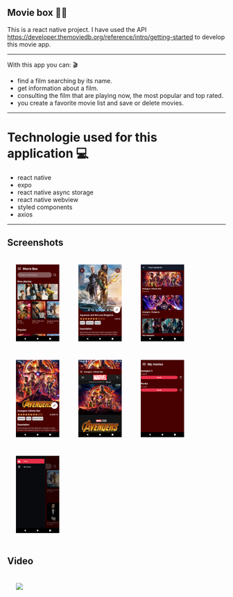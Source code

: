 ## Movie box 🍿🎥

This is a react native project. I have used the API
https://developer.themoviedb.org/reference/intro/getting-started to develop this movie app.

<hr>

With this app you can: 🎬

- find a film searching by its name.
- get information about a film.
- consulting the film that are playing now, the most popular and top rated.
- you create a favorite movie list and save or delete movies.

<hr>

# Technologie used for this application 💻

- react native
- expo
- react native async storage
- react native webview
- styled components
- axios

<hr>

## Screenshots

<p>
  <img src="./src/assets/githubimages/screen01.png" width="100" style="margin:20px"/>
  <img src="./src/assets/githubimages/screen02.png" width="100" style="margin:20px"/>
  <img src="./src/assets/githubimages/screen03.png" width="100" style="margin:20px"/>
  <img src="./src/assets/githubimages/screen04.png" width="100" style="margin:20px"/>
  <img src="./src/assets/githubimages/screen05.png" width="100" style="margin:20px"/>
  <img src="./src/assets/githubimages/screen06.png" width="100" style="margin:20px"/>
  <img src="./src/assets/githubimages/screen07.png" width="100" style="margin:20px"/>
 
 </p>

## Video

<p>
  <img src="./src/assets/githubimages/moviebox.gif" width="100" style="margin:20px"/>
</p>
